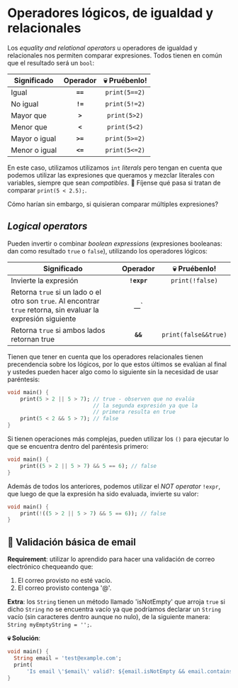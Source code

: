 # Operadores lógicos, de igualdad y relacionales

Los _equality and relational operators_ u operadores de igualdad y relacionales nos permiten comparar expresiones. Todos tienen en común que el resultado será un `bool`:

|Significado|Operador|💀 Pruébenlo!|
|---------|:-----:|:-----------:|
|Igual|__`==`__|`print(5==2)`|
|No igual|__`!=`__|`print(5!=2)`|
|Mayor que|__`>`__|`print(5>2)`|
|Menor que|__`<`__|`print(5<2)`|
|Mayor o igual|__`>=`__|`print(5>=2)`|
|Menor o igual|__`<=`__|`print(5<=2)`|

En este caso, utilizamos utilizamos `int` _literals_ pero tengan en cuenta que podemos utilizar las expresiones que queramos y mezclar literales con variables, siempre que sean _compatibles_. 🤨 Fíjense qué pasa si tratan de comparar `print(5 < 2.5);`.

Cómo harían sin embargo, si quisieran comparar múltiples expresiones?

## _Logical operators_

Pueden invertir o combinar _boolean expressions_ (expresiones booleanas: dan como resultado `true` o `false`), utilizando los operadores lógicos:

|Significado|Operador|💀 Pruébenlo!|
|---------|:-----:|:-----------:|
|Invierte la expresión|__`!expr`__|`print(!false)`|
|Retorna `true` si un lado o el otro son `true`. Al encontrar `true` retorna, sin evaluar la expresión siguiente|__`||`__|`print(false||true)`|
|Retorna `true` si ambos lados retornan true|__`&&`__|`print(false&&true)`|

Tienen que tener en cuenta que los operadores relacionales tienen precendencia sobre los lógicos, por lo que estos últimos se evalúan al final y ustedes pueden hacer algo como lo siguiente sin la necesidad de usar paréntesis:

```dart
void main() {
    print(5 > 2 || 5 > 7); // true - observen que no evalúa
                           // la segunda expresión ya que la
                           // primera resulta en true
    print(5 < 2 && 5 > 7); // false
}
```

Si tienen operaciones más complejas, pueden utilizar los `()` para ejecutar lo que se encuentra dentro del paréntesis primero:

```dart
void main() {
    print((5 > 2 || 5 > 7) && 5 == 6); // false
}
```

Además de todos los anteriores, podemos utilizar el _NOT operator_ `!expr`, que luego de que la expresión ha sido evaluada, invierte su valor:

```dart
void main() {
    print(!((5 > 2 || 5 > 7) && 5 == 6)); // false
}
```

## 💪 Validación básica de email

__Requirement__: utilizar lo aprendido para hacer una validación de correo electrónico chequeando que:

1. El correo provisto no esté vacío.
2. El correo provisto contenga '@'.

__Extra__: los `String` tienen un método llamado 'isNotEmpty' que arroja `true` si dicho `String` no se encuentra vacío ya que podríamos declarar un `String` vacío (sin caracteres dentro aunque no nulo), de la siguiente manera: `String myEmptyString = '';`.

__💀 Solución__:

```dart
void main() {
  String email = 'test@example.com';
  print(
      'Is email \'$email\' valid?: ${email.isNotEmpty && email.contains('@')}'); //
}
```
